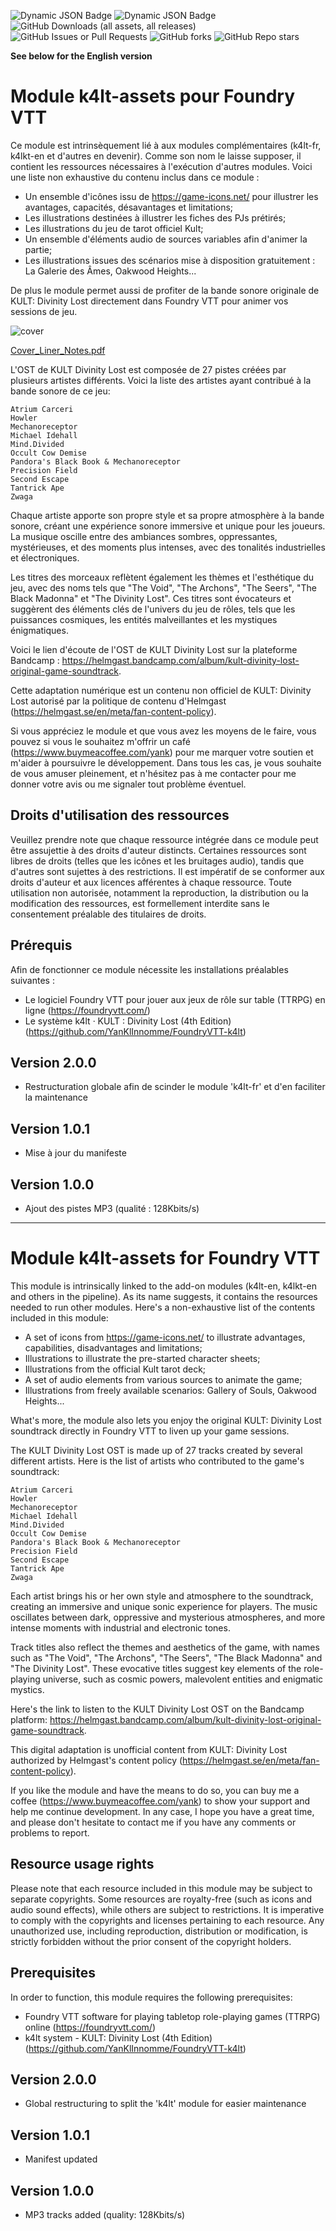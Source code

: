 ![Dynamic JSON Badge](https://img.shields.io/badge/dynamic/json?url=https%3A%2F%2Fraw.githubusercontent.com%2FYanKlInnomme%2FFoundryVTT-k4lt-assets%2Fmaster%2Fmodule.json&query=%24.compatibility.verified&label=foundry%20vtt&color=%23ee9b3a) ![Dynamic JSON Badge](https://img.shields.io/badge/dynamic/json?url=https%3A%2F%2Fraw.githubusercontent.com%2FYanKlInnomme%2FFoundryVTT-k4lt-assets%2Fmaster%2Fmodule.json&query=%24.version&label=version&color=%230f2f2b) ![GitHub Downloads (all assets, all releases)](https://img.shields.io/github/downloads/YanKlInnomme/FoundryVTT-k4lt-assets/total) ![GitHub Issues or Pull Requests](https://img.shields.io/github/issues-closed-raw/YanKlInnomme/FoundryVTT-k4lt-assets) ![GitHub forks](https://img.shields.io/github/forks/YanKlInnomme/FoundryVTT-k4lt-assets) ![GitHub Repo stars](https://img.shields.io/github/stars/YanKlInnomme/FoundryVTT-k4lt-assets)

**See below for the English version**

# Module k4lt-assets pour Foundry VTT

Ce module est intrinsèquement lié à aux modules complémentaires (k4lt-fr, k4lkt-en et d'autres en devenir). Comme son nom le laisse supposer, il contient les ressources nécessaires à l'exécution d'autres modules. Voici une liste non exhaustive du contenu inclus dans ce module :
 * Un ensemble d'icônes issu de https://game-icons.net/ pour illustrer les avantages, capacités, désavantages et limitations;
 * Les illustrations destinées à illustrer les fiches des PJs prétirés;
 * Les illustrations du jeu de tarot officiel Kult;
 * Un ensemble d'éléments audio de sources variables afin d'animer la partie;
 * Les illustrations issues des scénarios mise à disposition gratuitement : La Galerie des Âmes, Oakwood Heights...

De plus le module permet aussi de profiter de la bande sonore originale de KULT: Divinity Lost directement dans Foundry VTT pour animer vos sessions de jeu.

![cover](https://github.com/YanKlInnomme/FoundryVTT-k4lt-assets/assets/100078854/dd993c1a-4b2b-40d3-8905-7983cd8cad5b)

[Cover_Liner_Notes.pdf](https://github.com/YanKlInnomme/FoundryVTT-k4lt-ost/files/10847785/162925347-1c696e-00._Cover___Liner_Notes.pdf)

L'OST de KULT Divinity Lost est composée de 27 pistes créées par plusieurs artistes différents. Voici la liste des artistes ayant contribué à la bande sonore de ce jeu:
 
    Atrium Carceri
    Howler
    Mechanoreceptor
    Michael Idehall
    Mind.Divided
    Occult Cow Demise
    Pandora's Black Book & Mechanoreceptor
    Precision Field
    Second Escape
    Tantrick Ape
    Zwaga

Chaque artiste apporte son propre style et sa propre atmosphère à la bande sonore, créant une expérience sonore immersive et unique pour les joueurs. La musique oscille entre des ambiances sombres, oppressantes, mystérieuses, et des moments plus intenses, avec des tonalités industrielles et électroniques.

Les titres des morceaux reflètent également les thèmes et l'esthétique du jeu, avec des noms tels que "The Void", "The Archons", "The Seers", "The Black Madonna" et "The Divinity Lost". Ces titres sont évocateurs et suggèrent des éléments clés de l'univers du jeu de rôles, tels que les puissances cosmiques, les entités malveillantes et les mystiques énigmatiques.

Voici le lien d'écoute de l'OST de KULT Divinity Lost sur la plateforme Bandcamp : https://helmgast.bandcamp.com/album/kult-divinity-lost-original-game-soundtrack.

Cette adaptation numérique est un contenu non officiel de KULT: Divinity Lost autorisé par la politique de contenu d'Helmgast (https://helmgast.se/en/meta/fan-content-policy).

Si vous appréciez le module et que vous avez les moyens de le faire, vous pouvez si vous le souhaitez m'offrir un café (https://www.buymeacoffee.com/yank) pour me marquer votre soutien et m'aider à poursuivre le développement. Dans tous les cas, je vous souhaite de vous amuser pleinement, et n'hésitez pas à me contacter pour me donner votre avis ou me signaler tout problème éventuel.

## Droits d'utilisation des ressources

Veuillez prendre note que chaque ressource intégrée dans ce module peut être assujettie à des droits d'auteur distincts. Certaines ressources sont libres de droits (telles que les icônes et les bruitages audio), tandis que d'autres sont sujettes à des restrictions. Il est impératif de se conformer aux droits d'auteur et aux licences afférentes à chaque ressource. Toute utilisation non autorisée, notamment la reproduction, la distribution ou la modification des ressources, est formellement interdite sans le consentement préalable des titulaires de droits.

## Prérequis

Afin de fonctionner ce module nécessite les installations préalables suivantes :
 * Le logiciel Foundry VTT pour jouer aux jeux de rôle sur table (TTRPG) en ligne (https://foundryvtt.com/)
 * Le système k4lt · KULT : Divinity Lost (4th Edition) (https://github.com/YanKlInnomme/FoundryVTT-k4lt)

## Version 2.0.0

 * Restructuration globale afin de scinder le module 'k4lt-fr' et d'en faciliter la maintenance

## Version 1.0.1

 * Mise à jour du manifeste

## Version 1.0.0

 * Ajout des pistes MP3 (qualité : 128Kbits/s)

 ---------------------------------------------------------------------

# Module k4lt-assets for Foundry VTT

This module is intrinsically linked to the add-on modules (k4lt-en, k4lkt-en and others in the pipeline). As its name suggests, it contains the resources needed to run other modules. Here's a non-exhaustive list of the contents included in this module:
 * A set of icons from https://game-icons.net/ to illustrate advantages, capabilities, disadvantages and limitations;
 * Illustrations to illustrate the pre-started character sheets;
 * Illustrations from the official Kult tarot deck;
 * A set of audio elements from various sources to animate the game;
 * Illustrations from freely available scenarios: Gallery of Souls, Oakwood Heights...

What's more, the module also lets you enjoy the original KULT: Divinity Lost soundtrack directly in Foundry VTT to liven up your game sessions.

The KULT Divinity Lost OST is made up of 27 tracks created by several different artists. Here is the list of artists who contributed to the game's soundtrack:
 
    Atrium Carceri
    Howler
    Mechanoreceptor
    Michael Idehall
    Mind.Divided
    Occult Cow Demise
    Pandora's Black Book & Mechanoreceptor
    Precision Field
    Second Escape
    Tantrick Ape
    Zwaga

Each artist brings his or her own style and atmosphere to the soundtrack, creating an immersive and unique sonic experience for players. The music oscillates between dark, oppressive and mysterious atmospheres, and more intense moments with industrial and electronic tones.

Track titles also reflect the themes and aesthetics of the game, with names such as "The Void", "The Archons", "The Seers", "The Black Madonna" and "The Divinity Lost". These evocative titles suggest key elements of the role-playing universe, such as cosmic powers, malevolent entities and enigmatic mystics.

Here's the link to listen to the KULT Divinity Lost OST on the Bandcamp platform: https://helmgast.bandcamp.com/album/kult-divinity-lost-original-game-soundtrack.

This digital adaptation is unofficial content from KULT: Divinity Lost authorized by Helmgast's content policy (https://helmgast.se/en/meta/fan-content-policy).

If you like the module and have the means to do so, you can buy me a coffee (https://www.buymeacoffee.com/yank) to show your support and help me continue development. In any case, I hope you have a great time, and please don't hesitate to contact me if you have any comments or problems to report.

## Resource usage rights

Please note that each resource included in this module may be subject to separate copyrights. Some resources are royalty-free (such as icons and audio sound effects), while others are subject to restrictions. It is imperative to comply with the copyrights and licenses pertaining to each resource. Any unauthorized use, including reproduction, distribution or modification, is strictly forbidden without the prior consent of the copyright holders.

## Prerequisites

In order to function, this module requires the following prerequisites:
 * Foundry VTT software for playing tabletop role-playing games (TTRPG) online (https://foundryvtt.com/)
 * k4lt system - KULT: Divinity Lost (4th Edition) (https://github.com/YanKlInnomme/FoundryVTT-k4lt)

## Version 2.0.0

 * Global restructuring to split the 'k4lt' module for easier maintenance

## Version 1.0.1

 * Manifest updated

## Version 1.0.0

 * MP3 tracks added (quality: 128Kbits/s)
